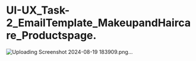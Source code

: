 # UI-UX_Task-2_EmailTemplate_MakeupandHaircare_Productspage.
![Uploading Screenshot 2024-08-19 183909.png…]()

